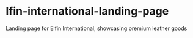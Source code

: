 # lfin-international-landing-page
Landing page for Elfin International, showcasing premium leather goods
